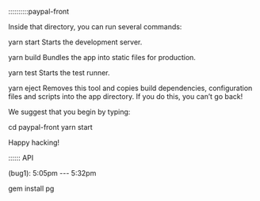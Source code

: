 ::::::::::paypal-front

Inside that directory, you can run several commands:

  yarn start
    Starts the development server.

  yarn build
    Bundles the app into static files for production.

  yarn test
    Starts the test runner.

  yarn eject
    Removes this tool and copies build dependencies, configuration files
    and scripts into the app directory. If you do this, you can’t go back!

We suggest that you begin by typing:

  cd paypal-front
  yarn start

Happy hacking!


:::::: API

(bug1): 5:05pm  --- 5:32pm

 gem install pg
